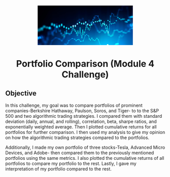 <p align='center'>
<img height="125" width="300" src="https://github.com/elliotwatt/portfolio-comparison/blob/main/comparison.jpg" alt="logo">

<h1 align='center'>
Portfolio Comparison (Module 4 Challenge)

## Objective

In this challenge, my goal was to compare portfolios of prominent companies-Berkshire Hathaway, Paulson, Soros, and Tiger- to 
to the S&P 500 and two algorithmic trading strategies. I compared them with standard deviation (daily, annual, and rolling), 
correlation, beta, sharpe ratios, and exponentially weighted average. Then I plotted cumulative returns for all portfolios for
further comparison. I then used my analysis to give my opinion on how the algorithmic trading strategies compared to the 
portfolios.

Additionally, I made my own portfolio of three stocks-Tesla, Advanced Micro Devices, and Adobe- then compared them to the 
previously mentioned portfolios using the same metrics. I also plotted the cumulative returns of all portfolios to compare 
my portfolio to the rest. Lastly, I gave my interpretation of my portfolio compared to the rest. 
